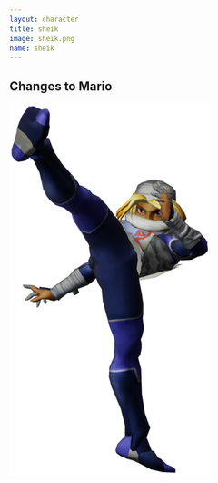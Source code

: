 ```yaml
---
layout: character
title: sheik
image: sheik.png
name: sheik
---
```


## Changes to Mario
![sheik](/images/content/css/sheik.png)
